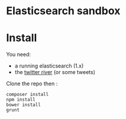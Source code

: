 # Elasticsearch sandbox

# Install

You need:

* a running elasticsearch (1.x)
* the [twitter river](https://github.com/elasticsearch/elasticsearch-river-twitter) (or some tweets)

Clone the repo then :

    composer install
    npm install
    bower install
    grunt

